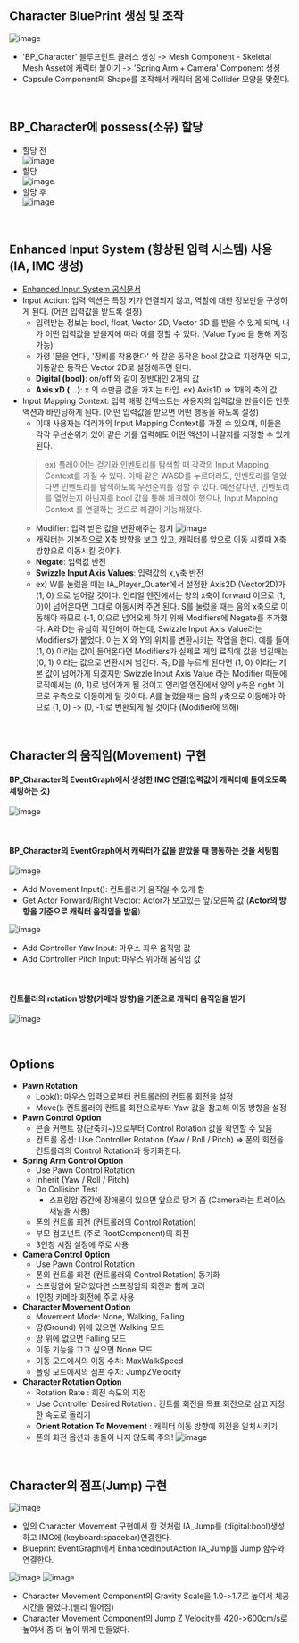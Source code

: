 ## Character BluePrint 생성 및 조작
![image](https://github.com/user-attachments/assets/34329b71-e508-4ad6-93d1-f9f96253a86a)
- 'BP_Character' 블루프린트 클래스 생성 -> Mesh Component - Skeletal Mesh Asset에 캐릭터 붙이기 -> 'Spring Arm + Camera' Component 생성
- Capsule Component의 Shape를 조작해서 캐릭터 몸에 Collider 모양을 맞췄다.

<br/>

## BP_Character에 possess(소유) 할당
- 할당 전   
  ![image](https://github.com/user-attachments/assets/33d5a610-185f-4742-9f1a-b7d92ac75423)
- 할당   
  ![image](https://github.com/user-attachments/assets/4a01f92d-3980-47ed-8755-62bdb7ffbfc9)
- 할당 후   
  ![image](https://github.com/user-attachments/assets/253add43-b538-4784-bdeb-42d7fb8ea880)

<br/>

## Enhanced Input System (향상된 입력 시스템) 사용 (IA, IMC 생성)
- [Enhanced Input System 공식문서](https://dev.epicgames.com/documentation/ko-kr/unreal-engine/enhanced-input-in-unreal-engine?application_version=5.5)
- Input Action: 입력 액션은 특정 키가 연결되지 않고, 역할에 대한 정보만을 구성하게 된다. (어떤 입력값을 받도록 설정)
  - 입력받는 정보는 bool, float, Vector 2D, Vector 3D 를 받을 수 있게 되며, 내가 어떤 입력값을 받을지에 따라 이를 정할 수 있다. (Value Type 을 통해 지정 가능)
  - 가령 '문을 연다', '장비를 착용한다' 와 같은 동작은 bool 값으로 지정하면 되고, 이동같은 동작은 Vector 2D로 설정해주면 된다.
  - **Digital (bool)**: on/off 와 같이 정반대인 2개의 값
  - **Axis xD (…)**: x 의 수만큼 값을 가지는 타입. ex) Axis1D ⇒ 1개의 축의 값
- Input Mapping Context: 입력 매핑 컨텍스트는 사용자의 입력값을 만들어둔 인풋 액션과 바인딩하게 된다. (어떤 입력값을 받으면 어떤 행동을 하도록 설정)
  - 이때 사용자는 여러개의 Input Mapping Context를 가질 수 있으며, 이들은 각각 우선순위가 있어 같은 키를 입력해도 어떤 액션이 나갈지를 지정할 수 있게 된다.
  > ex) 플레이어는 걷기와 인벤토리를 탐색할 때 각각의 Input Mapping Context를 가질 수 있다. 이때 같은 WASD를 누르더라도, 인벤토리를 열었다면 인벤토리를 탐색하도록 우선순위를 정할 수 있다. 예전같다면, 인벤토리를 열었는지 아닌지를 bool 값을 통해 체크해야 했으나, Input Mapping Context 를 연결하는 것으로 해결이 가능해졌다.
  - Modifier: 입력 받은 값을 변환해주는 장치
![image](https://github.com/user-attachments/assets/e0aa4e2a-2a35-480e-8241-213f01ba4a4f)
  - 캐릭터는 기본적으로 X축 방향을 보고 있고, 캐릭터를 앞으로 이동 시킬때 X축 방향으로 이동시킬 것이다.
  - **Negate**: 입력값 반전
  - **Swizzle Input Axis Values**: 입력값의 x,y축 반전
  - ex) W를 눌렀을 때는 IA_Player_Quater에서 설정한 Axis2D (Vector2D)가 (1, 0) 으로 넘어갈 것이다.
언리얼 엔진에서는 양의 x축이 forward 이므로 (1, 0)이 넘어온다면 그대로 이동시켜 주면 된다.
S를 눌렀을 때는 음의 x축으로 이동해야 하므로 (-1, 0)으로 넘어오게 하기 위해 Modifiers에 Negate를 추가했다.
A와 D는 유심히 확인해야 하는데, Swizzle Input Axis Value라는 Modifiers가 붙었다. 이는 X 와 Y의 위치를 변환시키는 작업을 한다.
예를 들어 (1, 0) 이라는 값이 들어온다면 Modifiers가 실제로 게임 로직에 값을 넘길때는 (0, 1) 이라는 값으로 변환시켜 넘긴다.
즉, D를 누르게 된다면 (1, 0) 이라는 기본 값이 넘어가게 되겠지만 Swizzle Input Axis Value 라는 Modifier 때문에 로직에서는 (0, 1)로 넘어가게 될 것이고 언리얼 엔진에서 양의 y축은 right 이므로 우측으로 이동하게 될 것이다.
A를 눌렀을때는 음의 y축으로 이동해야 하므로 (1, 0) -> (0, -1)로 변환되게 될 것이다 (Modifier에 의해)

<br/>

## Character의 움직임(Movement) 구현
#### BP_Character의 EventGraph에서 생성한 IMC 연결(입력값이 캐릭터에 들어오도록 세팅하는 것)
![image](https://github.com/user-attachments/assets/7428a653-4e07-41f7-9527-22a29ea7c74d)


<br/>

#### BP_Character의 EventGraph에서 캐릭터가 값을 받았을 때 행동하는 것을 세팅함
![image](https://github.com/user-attachments/assets/d269c149-4346-4915-a8d6-2b0c76540ec6)
- Add Movement Input(): 컨트롤러가 움직일 수 있게 함
- Get Actor Forward/Right Vector: Actor가 보고있는 앞/오른쪽 값 (**Actor의 방향을 기준으로 캐릭터 움직임을 받음**)

![image](https://github.com/user-attachments/assets/ffcb4637-5758-4a5d-a2c3-7fdb5855ada0)
- Add Controller Yaw Input: 마우스 좌우 움직임 값
- Add Controller Pitch Input: 마우스 위아래 움직임 값

<br/>

#### 컨트롤러의 rotation 방향(카메라 방향)을 기준으로 캐릭터 움직임을 받기
![image](https://github.com/user-attachments/assets/a88a919b-ee56-4c27-913a-e81f2b37bebc)


<br/>

## Options
- **Pawn Rotation**
  - Look(): 마우스 입력으로부터 컨트롤러의 컨트롤 회전을 설정
  - Move(): 컨트롤러의 컨트롤 회전으로부터 Yaw 값을 참고해 이동 방향을 설정
- **Pawn Control Option**
  - 콘솔 커맨트 창(단축키~)으로부터 Control Rotation 값을 확인할 수 있음
  - 컨트롤 옵션: Use Controller Rotation (Yaw / Roll / Pitch) => 폰의 회전을 컨트롤러의 Control Rotation과 동기화한다.
- **Spring Arm Control Option**
  - Use Pawn Control Rotation
  - Inherit (Yaw / Roll / Pitch)
  - Do Collision Test
    - 스프링암 중간에 장애물이 있으면 앞으로 당겨 줌 (Camera라는 트레이스 채널을 사용)
  - 폰의 컨트롤 회전 (컨트롤러의 Control Rotation)
  - 부모 컴포넌트 (주로 RootComponent)의 회전
  - 3인칭 시점 설정에 주로 사용
- **Camera Control Option**
  - Use Pawn Control Rotation
  - 폰의 컨트롤 회전 (컨트롤러의 Control Rotation) 동기화
  - 스프링암에 달려있다면 스프링암의 회전과 함께 고려
  - 1인칭 카메라 회전에 주로 사용
- **Character Movement Option**
  - Movement Mode: None, Walking, Falling
  - 땅(Ground) 위에 있으면 Walking 모드
  - 땅 위에 없으면 Falling 모드
  - 이동 기능을 끄고 싶으면 None 모드
  - 이동 모드에서의 이동 수치: MaxWalkSpeed
  - 폴링 모드에서의 점프 수치: JumpZVelocity
- **Character Rotation Option**
  - Rotation Rate : 회전 속도의 지정
  - Use Controller Desired Rotation : 컨트롤 회전을 목표 회전으로 삼고 지정한 속도로 돌리기
  - **Orient Rotation To Movement** : 캐릭터 이동 방향에 회전을 일치시키기
  - 폰의 회전 옵션과 충돌이 나지 않도록 주의!
![image](https://github.com/user-attachments/assets/6cba77b3-3e71-45da-8249-9f88a6ff14b2)

<br/>

## Character의 점프(Jump) 구현
![image](https://github.com/user-attachments/assets/01df1a83-2214-4b6e-b994-0a0638e777f0)
- 앞의 Character Movement 구현에서 한 것처럼 IA_Jump를 (digital:bool)생성하고 IMC에 (keyboard:spacebar)연결한다.
- Blueprint EventGraph에서 EnhancedInputAction IA_Jump를 Jump 함수와 연결한다.

![image](https://github.com/user-attachments/assets/1f0346ed-5840-4f2f-a83a-7bf59d4a198b)
![image](https://github.com/user-attachments/assets/ca340a0a-da98-4e0d-ae42-43e3b8a4c044)
- Character Movement Component의 Gravity Scale을 1.0->1.7로 높여서 체공시간을 줄였다.(빨리 떨어짐)
- Character Movement Component의 Jump Z Velocity를 420->600cm/s로 높여서 좀 더 높이 뛰게 만들었다.

<br/>
